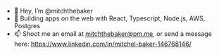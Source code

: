 - 👋 Hey, I’m @mitchthebaker
- 👀 Building apps on the web with React, Typescript, Node.js, AWS, Postgres
- 📫 Shoot me an email at mitchthebaker@pm.me, or send a message here: https://www.linkedin.com/in/mitchel-baker-146768146/

<!---
mitchthebaker/mitchthebaker is a ✨ special ✨ repository because its `README.md` (this file) appears on your GitHub profile.
You can click the Preview link to take a look at your changes.
--->
